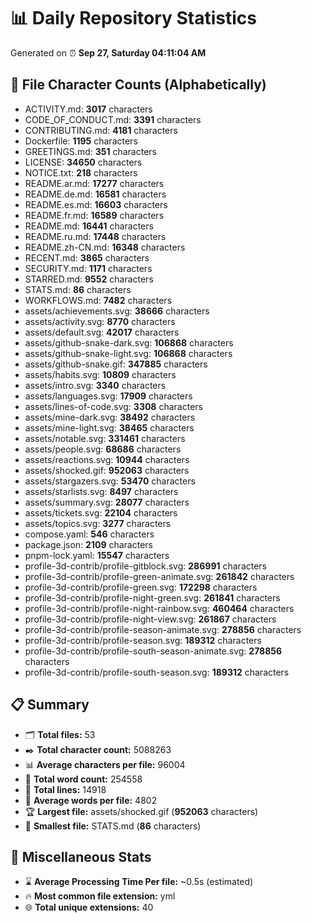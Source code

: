 # 📊 Daily Repository Statistics
Generated on ⏰ **Sep 27, Saturday 04:11:04 AM**

## 📂 File Character Counts (Alphabetically)
- ACTIVITY.md: **3017** characters
- CODE_OF_CONDUCT.md: **3391** characters
- CONTRIBUTING.md: **4181** characters
- Dockerfile: **1195** characters
- GREETINGS.md: **351** characters
- LICENSE: **34650** characters
- NOTICE.txt: **218** characters
- README.ar.md: **17277** characters
- README.de.md: **16581** characters
- README.es.md: **16603** characters
- README.fr.md: **16589** characters
- README.md: **16441** characters
- README.ru.md: **17448** characters
- README.zh-CN.md: **16348** characters
- RECENT.md: **3865** characters
- SECURITY.md: **1171** characters
- STARRED.md: **9552** characters
- STATS.md: **86** characters
- WORKFLOWS.md: **7482** characters
- assets/achievements.svg: **38666** characters
- assets/activity.svg: **8770** characters
- assets/default.svg: **42017** characters
- assets/github-snake-dark.svg: **106868** characters
- assets/github-snake-light.svg: **106868** characters
- assets/github-snake.gif: **347885** characters
- assets/habits.svg: **10809** characters
- assets/intro.svg: **3340** characters
- assets/languages.svg: **17909** characters
- assets/lines-of-code.svg: **3308** characters
- assets/mine-dark.svg: **38492** characters
- assets/mine-light.svg: **38465** characters
- assets/notable.svg: **331461** characters
- assets/people.svg: **68686** characters
- assets/reactions.svg: **10944** characters
- assets/shocked.gif: **952063** characters
- assets/stargazers.svg: **53470** characters
- assets/starlists.svg: **8497** characters
- assets/summary.svg: **28077** characters
- assets/tickets.svg: **22104** characters
- assets/topics.svg: **3277** characters
- compose.yaml: **546** characters
- package.json: **2109** characters
- pnpm-lock.yaml: **15547** characters
- profile-3d-contrib/profile-gitblock.svg: **286991** characters
- profile-3d-contrib/profile-green-animate.svg: **261842** characters
- profile-3d-contrib/profile-green.svg: **172298** characters
- profile-3d-contrib/profile-night-green.svg: **261841** characters
- profile-3d-contrib/profile-night-rainbow.svg: **460464** characters
- profile-3d-contrib/profile-night-view.svg: **261867** characters
- profile-3d-contrib/profile-season-animate.svg: **278856** characters
- profile-3d-contrib/profile-season.svg: **189312** characters
- profile-3d-contrib/profile-south-season-animate.svg: **278856** characters
- profile-3d-contrib/profile-south-season.svg: **189312** characters

## 📋 Summary
- 🗂️ **Total files:** 53
- ✒️ **Total character count:** 5088263
- 📊 **Average characters per file:** 96004
- 📝 **Total word count:** 254558
- 🧾 **Total lines:** 14918
- 📐 **Average words per file:** 4802
- 🏆 **Largest file:** assets/shocked.gif (**952063** characters)
- 🥉 **Smallest file:** STATS.md (**86** characters)

## 🌟 Miscellaneous Stats
- ⌛ **Average Processing Time Per file:** ~0.5s (estimated)
- 🔥 **Most common file extension:** yml
- 🌐 **Total unique extensions:** 40
